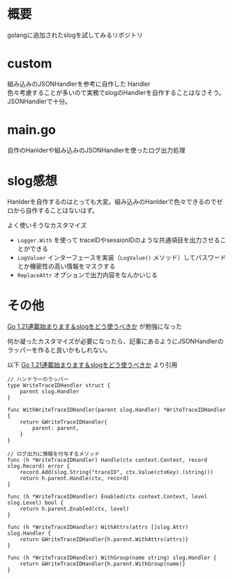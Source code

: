 # 概要
golangに追加されたslogを試してみるリポジトリ

# custom
組み込みのJSONHandlerを参考に自作した Handler  
色々考慮することが多いので実務でslogのHandlerを自作することはなさそう。  
JSONHandlerで十分。  

# main.go
自作のHanlderや組み込みのJSONHandlerを使ったログ出力処理

# slog感想
Hanlderを自作するのはとっても大変。組み込みのHanlderで色々できるのでゼロから自作することはないはず。

よく使いそうなカスタマイズ

- `Logger.With` を使って traceIDやsessionIDのような共通項目を出力させることができる
- `LogValuer` インターフェースを実装（`LogValue()` メソッド）してパスワードとか機密性の高い情報をマスクする
- `ReplaceAttr` オプションで出力内容をなんかいじる

# その他
[Go 1.21連載始まります＆slogをどう使うべきか](https://future-architect.github.io/articles/20230731a/) が勉強になった

何か凝ったカスタマイズが必要になったら、記事にあるようにJSONHandlerのラッパーを作ると良いかもしれない。

以下 [Go 1.21連載始まります＆slogをどう使うべきか](https://future-architect.github.io/articles/20230731a/) より引用

```
// ハンドラーのラッパー
type WriteTraceIDHandler struct {
	parent slog.Handler
}

func WithWriteTraceIDHandler(parent slog.Handler) *WriteTraceIDHandler {
	return &WriteTraceIDHandler{
		parent: parent,
	}
}

// ログ出力に情報を付与するメソッド
func (h *WriteTraceIDHandler) Handle(ctx context.Context, record slog.Record) error {
	record.Add(slog.String("traceID", ctx.Value(ctxKey).(string)))
	return h.parent.Handle(ctx, record)
}

func (h *WriteTraceIDHandler) Enabled(ctx context.Context, level slog.Level) bool {
	return h.parent.Enabled(ctx, level)
}

func (h *WriteTraceIDHandler) WithAttrs(attrs []slog.Attr) slog.Handler {
	return &WriteTraceIDHandler{h.parent.WithAttrs(attrs)}
}

func (h *WriteTraceIDHandler) WithGroup(name string) slog.Handler {
	return &WriteTraceIDHandler{h.parent.WithGroup(name)}
}
```
